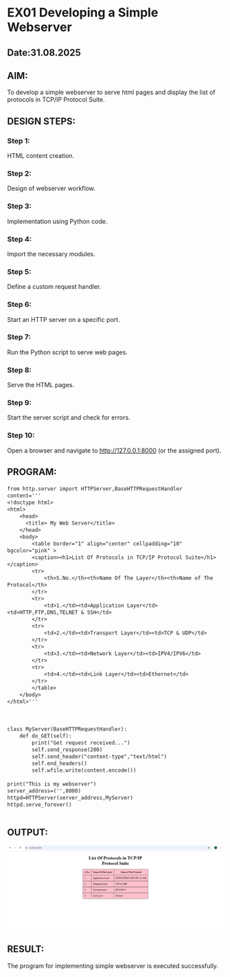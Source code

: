 # EX01 Developing a Simple Webserver
## Date:31.08.2025

## AIM:
To develop a simple webserver to serve html pages and display the list of protocols in TCP/IP Protocol Suite.

## DESIGN STEPS:
### Step 1: 
HTML content creation.

### Step 2:
Design of webserver workflow.

### Step 3:
Implementation using Python code.

### Step 4:
Import the necessary modules.

### Step 5:
Define a custom request handler.

### Step 6:
Start an HTTP server on a specific port.

### Step 7:
Run the Python script to serve web pages.

### Step 8:
Serve the HTML pages.

### Step 9:
Start the server script and check for errors.

### Step 10:
Open a browser and navigate to http://127.0.0.1:8000 (or the assigned port).

## PROGRAM:
```
from http.server import HTTPServer,BaseHTTPRequestHandler
content='''
<!doctype html>
<html>
    <head>
      <title> My Web Server</title>
    </head>
    <body>
        <table border="1" align="center" cellpadding="10" bgcolor="pink" >
        <caption><h1>List Of Protocols in TCP/IP Protocol Suite</h1></caption>
        <tr>
            <th>S.No.</th><th>Name Of The Layer</th><th>Name of The Protocol</th>
        </tr>
        <tr>
            <td>1.</td><td>Application Layer</td><td>HTTP,FTP,DNS,TELNET & SSH</td>
        </tr>
        <tr>
            <td>2.</td><td>Transport Layer</td><td>TCP & UDP</td>
        </tr>
        <tr>
            <td>3.</td><td>Network Layer</td><td>IPV4/IPV6</td>
        </tr>
        <tr>
            <td>4.</td><td>Link Layer</td><td>Ethernet</td>
        </tr>
        </table>
    </body>
</html>'''


    
class MyServer(BaseHTTPRequestHandler):
    def do_GET(self):
        print("Get request received...")
        self.send_response(200)
        self.send_header("content-type","text/html")
        self.end_headers()
        self.wfile.write(content.encode())

print("This is my webserver")
server_address=('',8000)
httpd=HTTPServer(server_address,MyServer)
httpd.serve_forever()


```

## OUTPUT:

![alt text](<Screenshot 2025-08-31 165821.png>)


## RESULT:
The program for implementing simple webserver is executed successfully.
